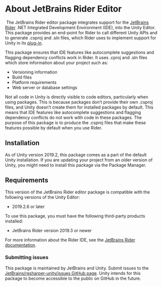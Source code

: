 # About JetBrains Rider Editor

​ The JetBrains Rider editor package integrates support for the [JetBrains Rider](https://www.jetbrains.com/rider/) .NET
Integrated Development Environment (IDE), into the Unity Editor. This package provides an end-point for Rider to call
different Unity APIs and to generate .csproj and .sln files, which Rider uses to implement support for Unity in
its [plug-in](https://github.com/JetBrains/resharper-unity).

This package ensures that IDE features like autocomplete suggestions and flagging dependency conflicts work in Rider. It
uses .cproj and .sln files which store information about your project such as:

* Versioning information
* Build files
* Platform requirements
* Web server or database settings

Not all code in Unity is directly visible to code editors, particularly when using packages. This is because packages
don’t provide their own .csproj files, and Unity doesn’t create them for installed packages by default. This means that
IDE features like autocomplete suggestions and flagging dependency conflicts do not work with code in these packages.
The purpose of this package is to produce the .csproj files that make these features possible by default when you use
Rider.

## Installation

As of Unity version 2019.2, this package comes as a part of the default Unity installation. If you are updating your
project from an older version of Unity, you might need to install this package via the Package Manager.

## Requirements

This version of the JetBrains Rider editor package is compatible with the following versions of the Unity Editor:

* 2019.2.6 or later

To use this package, you must have the following third-party products installed:

* JetBrains Rider version 2019.3 or newer

For more information about the Rider IDE, see
the [JetBrains Rider documentation](https://www.jetbrains.com/rider/documentation/).

### Submitting issues

This package is maintained by JetBrains and Unity. Submit issues to
the [JetBrains/resharper-unity/issues GitHub page](https://github.com/JetBrains/resharper-unity/issues). Unity intends
for this package to become accessible to the public on GitHub in the future.
